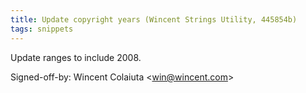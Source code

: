 ```yaml
---
title: Update copyright years (Wincent Strings Utility, 445854b)
tags: snippets
---
```


Update ranges to include 2008.

Signed-off-by: Wincent Colaiuta &lt;win@wincent.com&gt;
